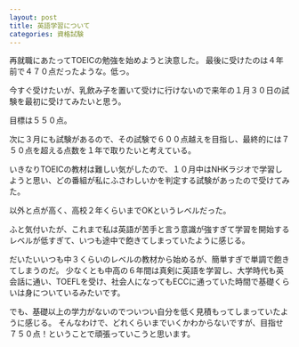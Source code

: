 ```yaml
---
layout: post
title: 英語学習について
categories: 資格試験
---
```


再就職にあたってTOEICの勉強を始めようと決意した。
最後に受けたのは４年前で４７０点だったような。低っ。

今すぐ受けたいが、乳飲み子を置いて受けに行けないので来年の１月３０日の試験を最初に受けてみたいと思う。

目標は５５０点。

次に３月にも試験があるので、その試験で６００点越えを目指し、最終的には７５０点を超える点数を１年で取りたいと考えている。

いきなりTOEICの教材は難しい気がしたので、１０月中はNHKラジオで学習しようと思い、どの番組が私にふさわしいかを判定する試験があったので受けてみた。

以外と点が高く、高校２年くらいまでOKというレベルだった。

ふと気付いたが、これまで私は英語が苦手と言う意識が強すぎて学習を開始するレベルが低すぎて、いつも途中で飽きてしまっていたように感じる。

だいたいいつも中３くらいのレベルの教材から始めるが、簡単すぎで単調で飽きてしまうのだ。
少なくとも中高の６年間は真剣に英語を学習し、大学時代も英会話に通い、TOEFLを受け、社会人になってもECCに通っていた時間で基礎くらいは身についているみたいです。

でも、基礎以上の学力がないのでついつい自分を低く見積もってしまっていたように感じる。
そんなわけで、どれくらいまでいくかわからないですが、目指せ７５０点！ということで頑張っていこうと思います。


